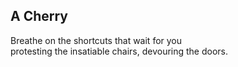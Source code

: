 A Cherry
--------
  
Breathe on the shortcuts that wait for you  
protesting the insatiable chairs, devouring the doors.  
